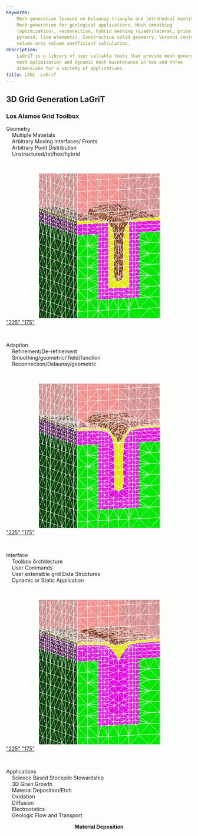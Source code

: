 ```yaml
---
Keywords: 
    Mesh generation focused on Delaunay triangle and tetrahedral meshing.
    Mesh generation for geological applications. Mesh smoothing
    (optimization), reconnection, hybrid meshing (quadrilateral, prism,
    pyramid, line elements). Constructive solid geometry, Voronoi control
    volume area volume coefficient calculation.
description: 
    LaGriT is a library of user callable tools that provide mesh generation,
    mesh optimization and dynamic mesh maintenance in two and three
    dimensions for a variety of applications.
title: LANL  LaGriT 
---
```




 

3D Grid Generation LaGriT
-------------------------

### Los Alamos Grid Toolbox

Geometry \
    Multiple Materials \
    Arbitrary Moving Interfaces/ Fronts  \
    Arbitrary Point Distribution \
    Unstructured/tet/hex/hybrid 

 

[![](images/trench4-0.jpg)"225"
"175"](images/trench4-0.jpg)

 

Adaption \
    Refinement/De-refinement \
    Smoothing/geometric/ field/function \
    Reconnection/Delaunay/geometric 

 

[![](images/trench4-4.jpg)"225"
"175"](images/trench4-4.jpg)

 

Interface \
    Toolbox Architecture \
    User Commands \
    User extensible grid Data Structures \
    Dynamic or Static Application 

 

[![](images/trench4-8.jpg)"225"
"175"](images/trench4-8.jpg)

 

Applications \
    Science Based Stockpile Stewardship \
    3D Grain Growth \
    Material Deposition/Etch \
    Oxidation \
    Diffusion \
    Electrostatics \
    Geologic Flow and Transport 

<div align="center">

**Material Deposition**



 



